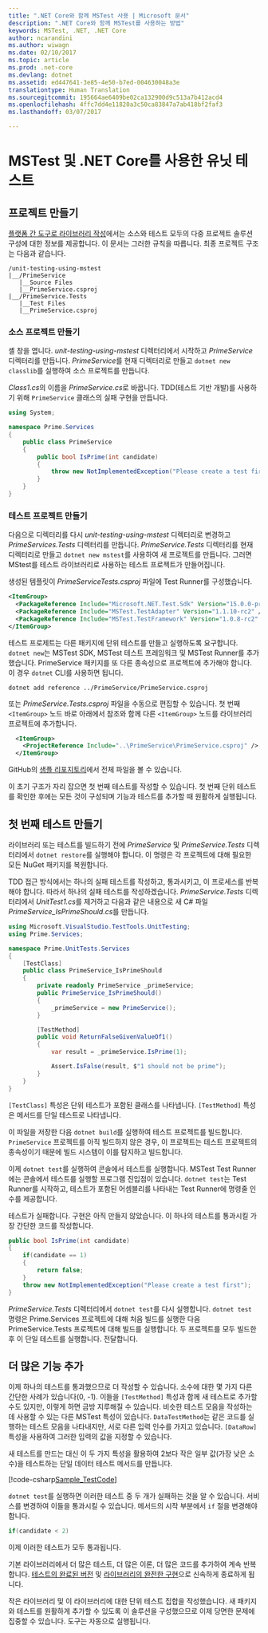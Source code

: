 ```yaml
---
title: ".NET Core와 함께 MSTest 사용 | Microsoft 문서"
description: ".NET Core와 함께 MSTest를 사용하는 방법"
keywords: MSTest, .NET, .NET Core
author: ncarandini
ms.author: wiwagn
ms.date: 02/10/2017
ms.topic: article
ms.prod: .net-core
ms.devlang: dotnet
ms.assetid: ed447641-3e85-4e50-b7ed-004630048a3e
translationtype: Human Translation
ms.sourcegitcommit: 195664ae6409be02ca132900d9c513a7b412acd4
ms.openlocfilehash: 4ffc7dd4e11820a3c50ca83847a7ab418bf2faf3
ms.lasthandoff: 03/07/2017

---
```


# <a name="unit-testing-with-mstest-and-net-core"></a>MSTest 및 .NET Core를 사용한 유닛 테스트

## <a name="creating-the-projects"></a>프로젝트 만들기

[플랫폼 간 도구로 라이브러리 작성](../tutorials/libraries.md)에서는 소스와 테스트 모두의 다중 프로젝트 솔루션 구성에 대한 정보를 제공합니다. 이 문서는 그러한 규칙을 따릅니다. 최종 프로젝트 구조는 다음과 같습니다.

```
/unit-testing-using-mstest
|__/PrimeService
   |__Source Files
   |__PrimeService.csproj
|__/PrimeService.Tests
   |__Test Files
   |__PrimeService.csproj
```

### <a name="creating-the-source-project"></a>소스 프로젝트 만들기

셸 창을 엽니다. *unit-testing-using-mstest* 디렉터리에서 시작하고 *PrimeService* 디렉터리를 만듭니다.
*PrimeService*를 현재 디렉터리로 만들고 `dotnet new classlib`를 실행하여 소스 프로젝트를 만듭니다.

*Class1.cs*의 이름을 *PrimeService.cs*로 바꿉니다. TDD(테스트 기반 개발)를 사용하기 위해 `PrimeService` 클래스의 실패 구현을 만듭니다.

```cs
using System;

namespace Prime.Services
{
    public class PrimeService
    {
        public bool IsPrime(int candidate) 
        {
            throw new NotImplementedException("Please create a test first");
        } 
    }
}
```

### <a name="creating-the-test-project"></a>테스트 프로젝트 만들기

다음으로 디렉터리를 다시 *unit-testing-using-mstest* 디렉터리로 변경하고 *PrimeServices.Tests* 디렉터리를 만듭니다.
*PrimeService.Tests* 디렉터리를 현재 디렉터리로 만들고 `dotnet new mstest`를 사용하여 새 프로젝트를 만듭니다. 그러면 MStest를 테스트 라이브러리로 사용하는 테스트 프로젝트가 만들어집니다. 

생성된 템플릿이 *PrimeServiceTests.csproj* 파일에 Test Runner를 구성했습니다.

```xml
<ItemGroup>
  <PackageReference Include="Microsoft.NET.Test.Sdk" Version="15.0.0-preview-20170123-02" />
  <PackageReference Include="MSTest.TestAdapter" Version="1.1.10-rc2" />
  <PackageReference Include="MSTest.TestFramework" Version="1.0.8-rc2" />
</ItemGroup>
```

테스트 프로제트는 다른 패키지에 단위 테스트를 만들고 실행하도록 요구합니다.
`dotnet new`는 MSTest SDK, MSTest 테스트 프레임워크 및 MSTest Runner를 추가했습니다. PrimeService 패키지를 또 다른 종속성으로 프로젝트에 추가해야 합니다. 이 경우 `dotnet` CLI를 사용하면 됩니다.

```
dotnet add reference ../PrimeService/PrimeService.csproj
```

또는 *PrimeService.Tests.csproj* 파일을 수동으로 편집할 수 있습니다.
첫 번째 `<ItemGroup>` 노드 바로 아래에서 참조와 함께 다른 `<ItemGroup>` 노드를 라이브러리 프로젝트에 추가합니다.

```xml
  <ItemGroup>
    <ProjectReference Include="..\PrimeService\PrimeService.csproj" />
  </ItemGroup>
```

GitHub의 [샘플 리포지토리](https://github.com/dotnet/docs/blob/master/samples/core/getting-started/unit-testing-using-mstest/PrimeService.Tests/PrimeService.Tests.csproj)에서 전체 파일을 볼 수 있습니다.

이 초기 구조가 자리 잡으면 첫 번째 테스트를 작성할 수 있습니다.
첫 번째 단위 테스트를 확인한 후에는 모든 것이 구성되며 기능과 테스트를 추가할 때 원활하게 실행됩니다.

## <a name="creating-the-first-test"></a>첫 번째 테스트 만들기

라이브러리 또는 테스트를 빌드하기 전에 *PrimeService* 및 *PrimeService.Tests* 디렉터리에서 `dotnet restore`를 실행해야 합니다. 이 명령은 각 프로젝트에 대해 필요한 모든 NuGet 패키지를 복원합니다.

TDD 접근 방식에서는 하나의 실패 테스트를 작성하고, 통과시키고, 이 프로세스를 반복해야 합니다. 따라서 하나의 실패 테스트를 작성하겠습니다. *PrimeService.Tests* 디렉터리에서 *UnitTest1.cs*를 제거하고 다음과 같은 내용으로 새 C# 파일 *PrimeService_IsPrimeShould.cs*를 만듭니다.

```cs
using Microsoft.VisualStudio.TestTools.UnitTesting;
using Prime.Services;

namespace Prime.UnitTests.Services
{
    [TestClass]
    public class PrimeService_IsPrimeShould
    {
        private readonly PrimeService _primeService;
        public PrimeService_IsPrimeShould()
        {
            _primeService = new PrimeService();
        }

        [TestMethod]
        public void ReturnFalseGivenValueOf1()
        {
            var result = _primeService.IsPrime(1);

            Assert.IsFalse(result, $"1 should not be prime");
        }
    }
}
```

`[TestClass]` 특성은 단위 테스트가 포함된 클래스를 나타냅니다. `[TestMethod]` 특성은 메서드를 단일 테스트로 나타냅니다. 

이 파일을 저장한 다음 `dotnet build`를 실행하여 테스트 프로젝트를 빌드합니다.
`PrimeService` 프로젝트를 아직 빌드하지 않은 경우, 이 프로젝트는 테스트 프로젝트의 종속성이기 때문에 빌드 시스템이 이를 탐지하고 빌드합니다.

이제 `dotnet test`를 실행하여 콘솔에서 테스트를 실행합니다.
MSTest Test Runner에는 콘솔에서 테스트를 실행할 프로그램 진입점이 있습니다. `dotnet test`는 Test Runner를 시작하고, 테스트가 포함된 어셈블리를 나타내는 Test Runner에 명령줄 인수를 제공합니다.

테스트가 실패합니다. 구현은 아직 만들지 않았습니다.
이 하나의 테스트를 통과시킬 가장 간단한 코드를 작성합니다.

```cs
public bool IsPrime(int candidate) 
{
    if(candidate == 1) 
    { 
        return false;
    } 
    throw new NotImplementedException("Please create a test first");
} 
```

*PrimeService.Tests* 디렉터리에서 `dotnet test`를 다시 실행합니다. `dotnet test` 명령은 Prime.Services 프로젝트에 대해 처음 빌드를 실행한 다음 PrimeService.Tests 프로젝트에 대해 빌드를 실행합니다. 두 프로젝트를 모두 빌드한 후 이 단일 테스트를 실행합니다. 전달합니다.

## <a name="adding-more-features"></a>더 많은 기능 추가

이제 하나의 테스트를 통과했으므로 더 작성할 수 있습니다.
소수에 대한 몇 가지 다른 간단한 사례가 있습니다(0, -1). 이들을 `[TestMethod]` 특성과 함께 새 테스트로 추가할 수도 있지만, 이렇게 하면 금방 지루해질 수 있습니다. 비슷한 테스트 모음을 작성하는 데 사용할 수 있는 다른 MSTest 특성이 있습니다.  `DataTestMethod`는 같은 코드를 실행하는 테스트 모음을 나타내지만, 서로 다른 입력 인수를 가지고 있습니다.
`[DataRow]` 특성을 사용하여 그러한 입력의 값을 지정할 수 있습니다. 
 
 새 테스트를 만드는 대신 이 두 가지 특성을 활용하여 2보다 작은 일부 값(가장 낮은 소수)을 테스트하는 단일 데이터 테스트 메서드를 만듭니다.

[!code-csharp[Sample_TestCode](../../../samples/core/getting-started/unit-testing-using-mstest/PrimeService.Tests/PrimeService_IsPrimeShould.cs#Sample_TestCode "첫 번째 테스트")]

`dotnet test`를 실행하면 이러한 테스트 중 두 개가 실패하는 것을 알 수 있습니다.
서비스를 변경하여 이들을 통과시킬 수 있습니다. 메서드의 시작 부분에서 `if` 절을 변경해야 합니다.

```cs
if(candidate < 2)
```

이제 이러한 테스트가 모두 통과됩니다.

기본 라이브러리에서 더 많은 테스트, 더 많은 이론, 더 많은 코드를 추가하여 계속 반복합니다. [테스트의 완료된 버전](https://github.com/dotnet/docs/blob/master/samples/core/getting-started/unit-testing-using-mstest/PrimeService.Tests/PrimeService_IsPrimeShould.cs) 및 [라이브러리의 완전한 구현](https://github.com/dotnet/docs/blob/master/samples/core/getting-started/unit-testing-using-mstest/PrimeService/PrimeService.cs)으로 신속하게 종료하게 됩니다.

작은 라이브러리 및 이 라이브러리에 대한 단위 테스트 집합을 작성했습니다.
새 패키지와 테스트를 원활하게 추가할 수 있도록 이 솔루션을 구성했으므로 이제 당면한 문제에 집중할 수 있습니다. 도구는 자동으로 실행됩니다.
